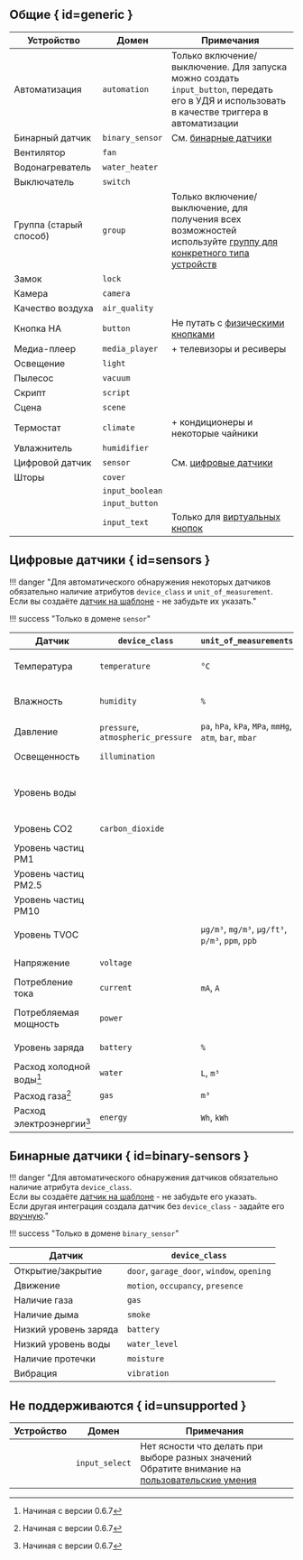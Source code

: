 ## Общие { id=generic }
| Устройство             | Домен           | Примечания                                                                                                                                                          |
|------------------------|-----------------|---------------------------------------------------------------------------------------------------------------------------------------------------------------------|
| Автоматизация          | `automation`    | Только включение/выключение. Для запуска можно создать `input_button`, передать его в УДЯ и использовать в качестве триггера в автоматизации                        |
| Бинарный датчик        | `binary_sensor` | См. [бинарные датчики](#binary-sensors)                                                                                                                             |
| Вентилятор             | `fan`           |                                                                                                                                                                     |
| Водонагреватель        | `water_heater`  || 
| Выключатель            | `switch`        ||
| Группа (старый способ) | `group`         | Только включение/выключение, для получения всех возможностей используйте [группу для конкретного типа устройств](https://www.home-assistant.io/integrations/group/) |
| Замок                  | `lock`          ||
| Камера                 | `camera`        |                                                                                                                                                                     |
| Качество воздуха       | `air_quality`   |                                                                                                                                                                     |
| Кнопка HA              | `button`        | Не путать с [физическими кнопками](./devices/button.md)                                                                                                             |
| Медиа-плеер            | `media_player`  | + телевизоры и ресиверы                                                                                                                                             |
| Освещение              | `light`         |                                                                                                                                                                     |
| Пылесос                | `vacuum`        ||
| Скрипт                 | `script`        ||
| Сцена                  | `scene`         ||
| Термостат              | `climate`       | + кондиционеры и некоторые чайники                                                                                                                                  |
| Увлажнитель            | `humidifier`    |                                                                                                                                                                     | 
| Цифровой датчик        | `sensor`        | См. [цифровые датчики](#sensors)                                                                                                                                    |
| Шторы                  | `cover`         |                                                                                                                                                                     |
|                        | `input_boolean` ||
|                        | `input_button`  |                                                                                                                                                                     |
 |                        | `input_text`    | Только для [виртуальных кнопок](./devices/button.md)                                                                                                                |

## Цифровые датчики { id=sensors }
!!! danger "Для автоматического обнаружения некоторых датчиков обязательно наличие атрибутов `device_class` и `unit_of_measurement`.<br>Если вы создаёте [датчик на шаблоне](https://www.home-assistant.io/integrations/template/#configuration-variables) - не забудьте их указать."

!!! success "Только в домене `sensor`"

| Датчик                    | `device_class`                     | `unit_of_measurements`                                  | Примечания                                                    | 
|---------------------------|------------------------------------|---------------------------------------------------------|---------------------------------------------------------------|
| Температура               | `temperature`                      | `°C`                                                    | Или из атрибутов `temperature`, `current_temperature`         |
| Влажность                 | `humidity`                         | `%`                                                     | Или из атрибутов `humidity`, `current_humidity`               |
| Давление                  | `pressure`, `atmospheric_pressure` | `pa`, `hPa`, `kPa`, `MPa`, `mmHg`, `atm`, `bar`, `mbar` |                                                               |
| Освещенность              | `illumination`                     |                                                         | Или из атрибута `illuminance`                                 |
| Уровень воды              |                                    |                                                         | Из атрибута `water_level` для увлажнителей и вентиляторов     |
| Уровень CO2               | `carbon_dioxide`                   |                                                         | Или из атрибута `carbon_dioxide`                              |
| Уровень частиц PM1        |                                    |                                                         | Из атрибута `particulate_matter_0_1`                          |
| Уровень частиц PM2.5      |                                    |                                                         | Из атрибута `particulate_matter_2_5`                          |
| Уровень частиц PM10       |                                    |                                                         | Из атрибута `particulate_matter_10`                           |
| Уровень TVOC              |                                    | `µg/m³`, `mg/m³`, `μg/ft³`, `p/m³`, `ppm`, `ppb`        | Из атрибута `total_volatile_` `organic_compounds`             |
| Напряжение                | `voltage`                          |                                                         | Или из атрибута `voltage`                                     |
| Потребление тока          | `current`                          | `mA`, `A`                                               | Или из атрибута `current`                                     |
| Потребляемая мощность     | `power`                            |                                                         | Или из атрибутов `power`, `load_power`, `current_consumption` |
| Уровень заряда            | `battery`                          | `%`                                                     | Или из атрибута `battery_level`                               |
| Расход холодной воды[^1]  | `water`                            | `L`, `m³`                                               |                                                               |
| Расход газа[^1]           | `gas`                              | `m³`                                                    |                                                               |
| Расход электроэнергии[^1] | `energy`                           | `Wh`, `kWh`                                             |                                                               |

[^1]: Начиная с версии 0.6.7

## Бинарные датчики { id=binary-sensors }
!!! danger "Для автоматического обнаружения датчиков обязательно наличие атрибута `device_class`.<br>Если вы создаёте [датчик на шаблоне](https://www.home-assistant.io/integrations/template/#configuration-variables) - не забудьте его указать.<br>Если другая интеграция создала датчик без `device_class` - задайте его [вручную](./devices/sensor.md#device-class)."

!!! success "Только в домене `binary_sensor`"

| Датчик                | `device_class`                             | 
|-----------------------|--------------------------------------------|
| Открытие/закрытие     | `door`, `garage_door`, `window`, `opening` |
| Движение              | `motion`, `occupancy`, `presence`          |
| Наличие газа          | `gas`                                      |
| Наличие дыма          | `smoke`                                    |
| Низкий уровень заряда | `battery`                                  |
| Низкий уровень воды   | `water_level`                              |
| Наличие протечки      | `moisture`                                 |
| Вибрация              | `vibration`                                |

## Не поддерживаются { id=unsupported }
| Устройство    | Домен          | Примечания                                                                                                                      |
|---------------|----------------|---------------------------------------------------------------------------------------------------------------------------------|
|               | `input_select` | Нет ясности что делать при выборе разных значений<br>Обратите внимание на [пользовательские умения](./advanced/capabilities.md) |
